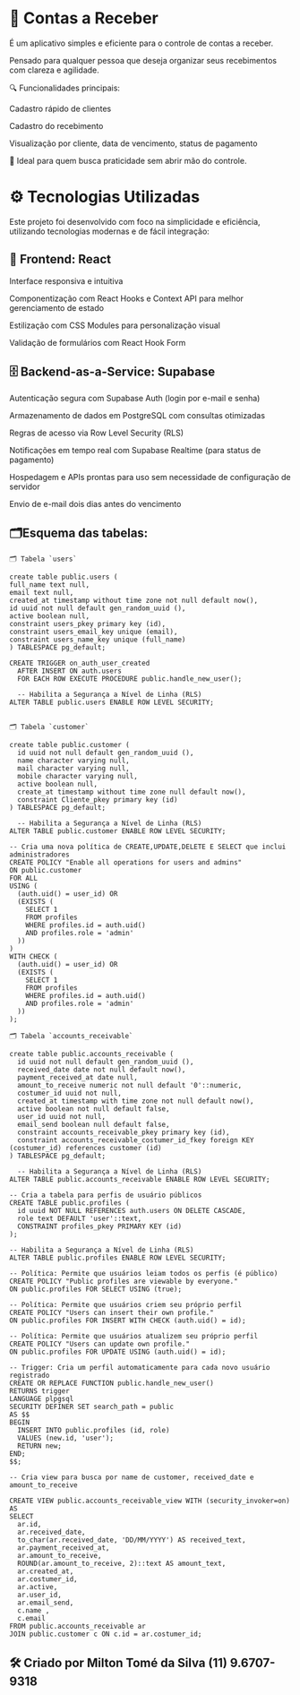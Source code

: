 # 📲 Contas a Receber

É um aplicativo simples e eficiente para o controle de contas a receber.

Pensado para qualquer pessoa que deseja organizar seus recebimentos com clareza e agilidade.

🔍 Funcionalidades principais:

Cadastro rápido de clientes

Cadastro do recebimento

Visualização por cliente, data de vencimento, status de pagamento

🧩 Ideal para quem busca praticidade sem abrir mão do controle.

# ⚙️ Tecnologias Utilizadas

Este projeto foi desenvolvido com foco na simplicidade e eficiência, utilizando tecnologias modernas e de fácil integração:

## 🧩 Frontend: React

Interface responsiva e intuitiva

Componentização com React Hooks e Context API para melhor gerenciamento de estado

Estilização com CSS Modules para personalização visual

Validação de formulários com React Hook Form

## 🗄️ Backend-as-a-Service: Supabase

Autenticação segura com Supabase Auth (login por e-mail e senha)

Armazenamento de dados em PostgreSQL com consultas otimizadas

Regras de acesso via Row Level Security (RLS)

Notificações em tempo real com Supabase Realtime (para status de pagamento)

Hospedagem e APIs prontas para uso sem necessidade de configuração de servidor

Envio de e-mail dois dias antes do vencimento

## 🗂️Esquema das tabelas:

```
🗂️ Tabela `users`

create table public.users (
full_name text null,
email text null,
created_at timestamp without time zone not null default now(),
id uuid not null default gen_random_uuid (),
active boolean null,
constraint users_pkey primary key (id),
constraint users_email_key unique (email),
constraint users_name_key unique (full_name)
) TABLESPACE pg_default;

CREATE TRIGGER on_auth_user_created
  AFTER INSERT ON auth.users
  FOR EACH ROW EXECUTE PROCEDURE public.handle_new_user();

  -- Habilita a Segurança a Nível de Linha (RLS)
ALTER TABLE public.users ENABLE ROW LEVEL SECURITY;


🗂️ Tabela `customer`

create table public.customer (
  id uuid not null default gen_random_uuid (),
  name character varying null,
  mail character varying null,
  mobile character varying null,
  active boolean null,
  create_at timestamp without time zone null default now(),
  constraint Cliente_pkey primary key (id)
) TABLESPACE pg_default;

  -- Habilita a Segurança a Nível de Linha (RLS)
ALTER TABLE public.customer ENABLE ROW LEVEL SECURITY;

-- Cria uma nova política de CREATE,UPDATE,DELETE E SELECT que inclui administradores
CREATE POLICY "Enable all operations for users and admins"
ON public.customer
FOR ALL
USING (
  (auth.uid() = user_id) OR
  (EXISTS (
    SELECT 1
    FROM profiles
    WHERE profiles.id = auth.uid()
    AND profiles.role = 'admin'
  ))
)
WITH CHECK (
  (auth.uid() = user_id) OR
  (EXISTS (
    SELECT 1
    FROM profiles
    WHERE profiles.id = auth.uid()
    AND profiles.role = 'admin'
  ))
);

🗂️ Tabela `accounts_receivable`

create table public.accounts_receivable (
  id uuid not null default gen_random_uuid (),
  received_date date not null default now(),
  payment_received_at date null,
  amount_to_receive numeric not null default '0'::numeric,
  costumer_id uuid not null,
  created_at timestamp with time zone not null default now(),
  active boolean not null default false,
  user_id uuid not null,
  email_send boolean null default false,
  constraint accounts_receivable_pkey primary key (id),
  constraint accounts_receivable_costumer_id_fkey foreign KEY (costumer_id) references customer (id)
) TABLESPACE pg_default;

  -- Habilita a Segurança a Nível de Linha (RLS)
ALTER TABLE public.accounts_receivable ENABLE ROW LEVEL SECURITY;

-- Cria a tabela para perfis de usuário públicos
CREATE TABLE public.profiles (
  id uuid NOT NULL REFERENCES auth.users ON DELETE CASCADE,
  role text DEFAULT 'user'::text,
  CONSTRAINT profiles_pkey PRIMARY KEY (id)
);

-- Habilita a Segurança a Nível de Linha (RLS)
ALTER TABLE public.profiles ENABLE ROW LEVEL SECURITY;

-- Política: Permite que usuários leiam todos os perfis (é público)
CREATE POLICY "Public profiles are viewable by everyone."
ON public.profiles FOR SELECT USING (true);

-- Política: Permite que usuários criem seu próprio perfil
CREATE POLICY "Users can insert their own profile."
ON public.profiles FOR INSERT WITH CHECK (auth.uid() = id);

-- Política: Permite que usuários atualizem seu próprio perfil
CREATE POLICY "Users can update own profile."
ON public.profiles FOR UPDATE USING (auth.uid() = id);

-- Trigger: Cria um perfil automaticamente para cada novo usuário registrado
CREATE OR REPLACE FUNCTION public.handle_new_user()
RETURNS trigger
LANGUAGE plpgsql
SECURITY DEFINER SET search_path = public
AS $$
BEGIN
  INSERT INTO public.profiles (id, role)
  VALUES (new.id, 'user');
  RETURN new;
END;
$$;

-- Cria view para busca por name de customer, received_date e amount_to_receive

CREATE VIEW public.accounts_receivable_view WITH (security_invoker=on) AS
SELECT
  ar.id,
  ar.received_date,
  to_char(ar.received_date, 'DD/MM/YYYY') AS received_text,
  ar.payment_received_at,
  ar.amount_to_receive,
  ROUND(ar.amount_to_receive, 2)::text AS amount_text,
  ar.created_at,
  ar.costumer_id,
  ar.active,
  ar.user_id,
  ar.email_send,
  c.name ,
  c.email
FROM public.accounts_receivable ar
JOIN public.customer c ON c.id = ar.costumer_id;

```

## 🛠️ Criado por Milton Tomé da Silva (11) 9.6707-9318
